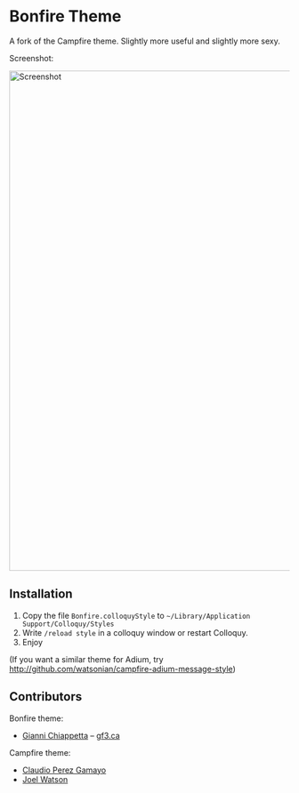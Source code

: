 # Bonfire Theme

A fork of the Campfire theme. Slightly more useful and slightly more sexy.

Screenshot:

<img src="http://img.gf3.ca/162cc1f444c410ca2701427b090c1874.png" width="900" alt="Screenshot" />

## Installation

1. Copy the file `Bonfire.colloquyStyle` to `~/Library/Application Support/Colloquy/Styles`
2. Write `/reload style` in a colloquy window or restart Colloquy.
3. Enjoy

(If you want a similar theme for Adium, try http://github.com/watsonian/campfire-adium-message-style)

## Contributors

Bonfire theme:

* [Gianni Chiappetta](http://github.com/gf3) &ndash; [gf3.ca](http://gf3.ca)

Campfire theme:

* [Claudio Perez Gamayo](http://github.com/crossblaim)
* [Joel Watson](http://github.com/watsonian)

